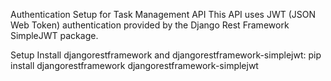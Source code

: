 Authentication Setup for Task Management API
This API uses JWT (JSON Web Token) authentication provided by the Django Rest Framework SimpleJWT package.

Setup
Install djangorestframework and djangorestframework-simplejwt:
pip install djangorestframework djangorestframework-simplejwt